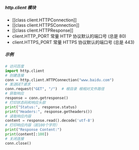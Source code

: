 ##### http.client 模块
- [[class client.HTTPConnection]]
- [[class client.HTTPSConnection]]
- [[class client.HTTPResponse]]
- client.HTTP_PORT 常量 HTTP 协议默认的端口号 (总是 80)
- client.HTTPS_PORT 常量 HTTPS 协议默认的端口号 (总是 443)
##### 示例
```python
# 访问百度
import http.client
# 创建连接
conn = http.client.HTTPConnection("www.baidu.com")
# 发送GET请求
conn.request("GET", "/")  # 根目录 根相对文件路径
# 获取响应
response = conn.getresponse()
# 打印状态码和响应头部
print("Status:", response.status)
print("Headers:", response.getheaders())
# 读取响应内容
content = response.read().decode('utf-8')
# 打印响应内容（前100个字符）
print("Response Content:")
print(content[:100])
# 关闭连接
conn.close()
```